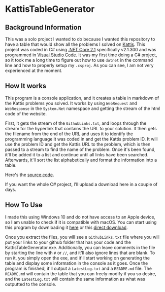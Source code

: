 # KattisTableGenerator
## Background Information
This was a solo project I wanted to do because I wanted this repository to have a table that would show all the problems I solved on [Kattis](https://open.kattis.com/). This project was coded in C# using [.NET Core 2.1](https://www.microsoft.com/net/download) specifically v2.1.300 and was programmed in [Visual Studio Code](https://code.visualstudio.com/). It was my first time doing a C# project, so it took me a long time to figure out how to use `dotnet` in the command line and how to properly setup my `.csproj`. As you can see, I am not very experienced at the moment.

## How It works
This program is a console application, and it creates a table in markdown of the Kattis problems you solved. It works by using `WebRequest` and `WebResponse` in the `System.Net` namespace and getting the stream of the html code of the website.

First, it gets the stream of the `GithubLinks.txt`, and loops through the stream for the hyperlink that contains the URL to your solution. It then gets the filename from the end of the URL and uses it to identify the programming language it was coded in and get the Kattis problem ID. It will use the problem ID and get the Kattis URL to the problem, which is then passed to a stream to find the name of the problem. Once it's been found, it'll be added it to a list and continue until all links have been searched. Afterwards, it'll sort the list alphabetically and format the information into a table.

Here's the [source code](https://github.com/MiniDomo/Kattis/tree/master/KattisTableGenerator).

If you want the whole C# project, I'll upload a download here in a couple of days.

## How To Use
I made this using Windows 10 and do not have access to an Apple device, so I am unable to check if it is compatible with macOS.  You can start using this program by downloading it [here](https://github.com/MiniDomo/Kattis/releases/tag/Kattis-Table-Generator-v1.0.0) or this [direct download](https://github.com/MiniDomo/Kattis/releases/download/Kattis-Table-Generator-v1.0.0/Kattis-Table-Generator-v1.0.0.zip).

Once you extract the files, you will see a `GithubLinks.txt` file where you will put your links to your github folder that has your code and the KattisTableGenerator.exe. Additionally, you can leave comments in the file by starting the line with `#` or `//`, and it'll also ignore lines that are blank. To run it, you simply open the exe, and it'll start working on generating the table and display some information in the console as it goes. Once the program is finished, it'll output a `LatestLog.txt` and a `README.md` file. The `README.md` will contain the table that you can freely modify if you so desire, and the `LatestLog.txt` will contain the same information as what was outputted to the console.